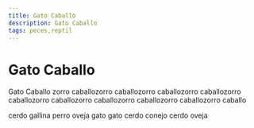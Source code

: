 ```yaml
---
title: Gato Caballo
description: Gato Caballo
tags: peces,reptil
---
```


# Gato Caballo

Gato Caballo zorro caballozorro caballozorro caballozorro caballozorro caballozorro caballozorro caballozorro caballozorro caballozorro caballo

cerdo gallina perro oveja gato gato cerdo conejo cerdo oveja